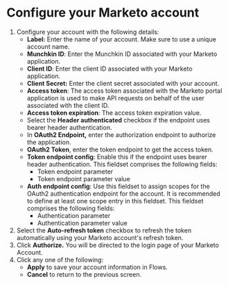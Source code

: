 # Configure your Marketo account

1. Configure your account with the following details:
   * **Label:** Enter the name of your account. Make sure to use a unique account name.
   * **Munchkin ID**: Enter the Munchkin ID associated with your Marketo application.
   * **Client ID**: Enter the client ID associated with your Marketo application.
   * **Client Secret:** Enter the client secret associated with your account.
   * **Access token**: The access token associated with the Marketo portal application is used to make API requests on behalf of the user associated with the client ID.
   * **Access token expiration**: The access token expiration value.
   * Select the **Header authenticated** checkbox if the endpoint uses bearer header authentication.
   * In **OAuth2 Endpoint,** enter the authorization endpoint to authorize the application.
   * **OAuth2 Token**, enter the token endpoint to get the access token.
   * **Token endpoint config**: Enable this if the endpoint uses bearer header authentication. This fieldset comprises the following fields:
     * Token endpoint parameter
     * Token endpoint parameter value
   * **Auth endpoint config**: Use this fieldset to assign scopes for the OAuth2 authentication endpoint for the account. It is recommended to define at least one scope entry in this fieldset. This fieldset comprises the following fields:
     * Authentication parameter
     * Authentication parameter value
2. Select the **Auto-refresh token** checkbox to refresh the token automatically using your Marketo account's refresh token.
3. Click **Authorize.** You will be directed to the login page of your Marketo Account.
4. Click any one of the following:
   * **Apply** to save your account information in Flows.
   * **Cancel** to return to the previous screen.
